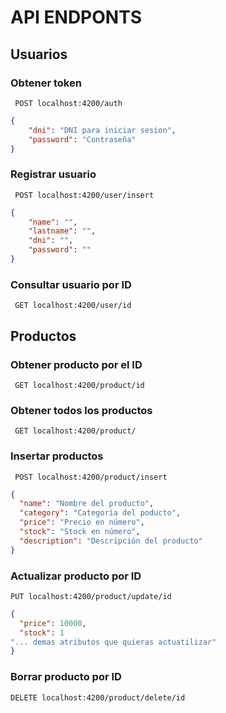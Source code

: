 # API ENDPONTS

## Usuarios

### Obtener token

<code> POST localhost:4200/auth </code>
```json
{
    "dni": "DNI para iniciar sesion",
    "password": "Contraseña"
}
```

### Registrar usuario

<code> POST localhost:4200/user/insert </code>
```json
{
    "name": "",
    "lastname": "",
    "dni": "",
    "password": ""
}
```
### Consultar usuario por ID

<code> GET localhost:4200/user/id </code>

## Productos

### Obtener producto por el ID

<code> GET localhost:4200/product/id </code>

### Obtener todos los productos

<code> GET localhost:4200/product/ </code>

### Insertar productos

<code> POST localhost:4200/product/insert </code>
```json
{
  "name": "Nombre del producto",
  "category": "Categoría del poducto",
  "price": "Precio en número",
  "stock": "Stock en número",
  "description": "Descripción del producto"
}
```

### Actualizar producto por ID

<code>PUT localhost:4200/product/update/id </code>
```json
{
  "price": 10000,
  "stock": 1
"... demas atributos que quieras actuatilizar"
}
```

### Borrar producto por ID

<code>DELETE localhost:4200/product/delete/id </code>
